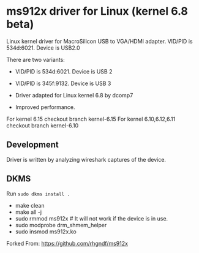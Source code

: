 # ms912x driver for Linux (kernel 6.8 beta)

Linux kernel driver for MacroSilicon USB to VGA/HDMI adapter. VID/PID is 534d:6021. Device is USB2.0

There are two variants:
 - VID/PID is 534d:6021. Device is USB 2
 - VID/PID is 345f:9132. Device is USB 3

- Driver adapted for Linux kernel 6.8 by dcomp7
- Improved performance.

For kernel 6.15 checkout branch kernel-6.15
For kernel 6.10,6.12,6.11 checkout branch kernel-6.10

## Development 

Driver is written by analyzing wireshark captures of the device.

## DKMS

Run `sudo dkms install .`

- make clean
- make all -j
- sudo rmmod ms912x # It will not work if the device is in use.
- sudo modprobe drm_shmem_helper
- sudo insmod ms912x.ko

Forked From: https://github.com/rhgndf/ms912x
